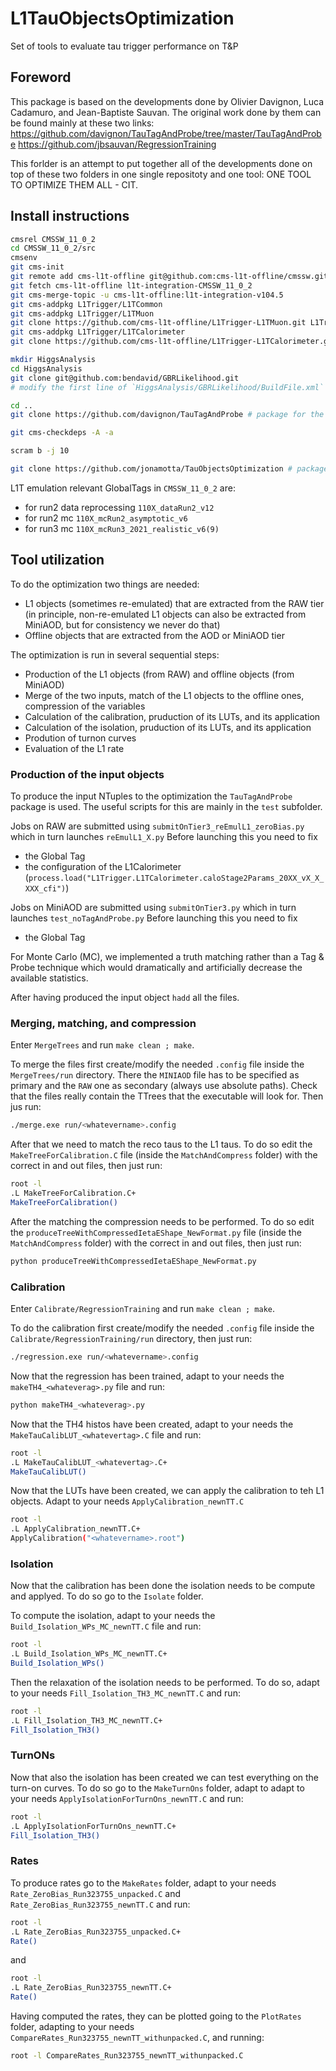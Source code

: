 # L1TauObjectsOptimization
Set of tools to evaluate tau trigger performance on T&amp;P

## Foreword
This package is based on the developments done by Olivier Davignon, Luca Cadamuro, and Jean-Baptiste Sauvan.
The original work done by them can be found mainly at these two links:
https://github.com/davignon/TauTagAndProbe/tree/master/TauTagAndProbe
https://github.com/jbsauvan/RegressionTraining

This forlder is an attempt to put together all of the developments done on top of these two folders in one single repositoty and one tool: ONE TOOL TO OPTIMIZE THEM ALL - CIT.

## Install instructions
```bash
cmsrel CMSSW_11_0_2
cd CMSSW_11_0_2/src
cmsenv
git cms-init
git remote add cms-l1t-offline git@github.com:cms-l1t-offline/cmssw.git
git fetch cms-l1t-offline l1t-integration-CMSSW_11_0_2
git cms-merge-topic -u cms-l1t-offline:l1t-integration-v104.5
git cms-addpkg L1Trigger/L1TCommon
git cms-addpkg L1Trigger/L1TMuon
git clone https://github.com/cms-l1t-offline/L1Trigger-L1TMuon.git L1Trigger/L1TMuon/data
git cms-addpkg L1Trigger/L1TCalorimeter
git clone https://github.com/cms-l1t-offline/L1Trigger-L1TCalorimeter.git L1Trigger/L1TCalorimeter/data

mkdir HiggsAnalysis
cd HiggsAnalysis
git clone git@github.com:bendavid/GBRLikelihood.git
# modify the first line of `HiggsAnalysis/GBRLikelihood/BuildFile.xml` to have `-std=c++17`

cd ..
git clone https://github.com/davignon/TauTagAndProbe # package for the production of the starting NTuples

git cms-checkdeps -A -a

scram b -j 10

git clone https://github.com/jonamotta/TauObjectsOptimization # package for the full optimization
```

L1T emulation relevant GlobalTags in `CMSSW_11_0_2` are:
* for run2 data reprocessing `110X_dataRun2_v12`
* for run2 mc `110X_mcRun2_asymptotic_v6`
* for run3 mc `110X_mcRun3_2021_realistic_v6(9)`

## Tool utilization
To do the optimization two things are needed:
* L1 objects (sometimes re-emulated) that are extracted from the RAW tier (in principle, non-re-emulated L1 objects can also be extracted from MiniAOD, but for consistency we never do that)
* Offline objects that are extracted from the AOD or MiniAOD tier

The optimization is run in several sequential steps:
* Production of the L1 objects (from RAW) and offline objects (from MiniAOD)
* Merge of the two inputs, match of the L1 objects to the offline ones, compression of the variables
* Calculation of the calibration, pruduction of its LUTs, and its application
* Calculation of the isolation, pruduction of its LUTs, and its application
* Prodution of turnon curves
* Evaluation of the L1 rate

### Production of the input objects
To produce the input NTuples to the optimization the `TauTagAndProbe` package is used. The useful scripts for this are mainly in the `test` subfolder.

Jobs on RAW are submitted using `submitOnTier3_reEmulL1_zeroBias.py` which in turn launches `reEmulL1_X.py`
Before launching this you need to fix
* the Global Tag
* the configuration of the L1Calorimeter (`process.load("L1Trigger.L1TCalorimeter.caloStage2Params_20XX_vX_X_XXX_cfi")`)


Jobs on MiniAOD are submitted using `submitOnTier3.py` which in turn launches `test_noTagAndProbe.py`
Before launching this you need to fix
* the Global Tag

For Monte Carlo (MC), we implemented a truth matching rather than a Tag & Probe technique which would dramatically and artificially decrease the available statistics.

After having produced the input object `hadd` all the files.

### Merging, matching, and compression
Enter `MergeTrees` and run `make clean ; make`.

To merge the files first create/modify the needed `.config` file inside the `MergeTrees/run` directory. There the `MINIAOD` file has to be specified as primary and the `RAW` one as secondary (always use absolute paths). Check that the files really contain the TTrees that the executable will look for. 
Then jus run:
```bash
./merge.exe run/<whatevername>.config 
```

After that we need to match the reco taus to the L1 taus. To do so edit the `MakeTreeForCalibration.C` file (inside the `MatchAndCompress` folder) with the correct in and out files, then just run:
```bash
root -l
.L MakeTreeForCalibration.C+
MakeTreeForCalibration()
```

After the matching the compression needs to be performed. To do so edit the `produceTreeWithCompressedIetaEShape_NewFormat.py` file (inside the `MatchAndCompress` folder) with the correct in and out files, then just run:
```bash
python produceTreeWithCompressedIetaEShape_NewFormat.py
```

### Calibration
Enter `Calibrate/RegressionTraining` and run `make clean ; make`.

To do the calibration first create/modify the needed `.config` file inside the `Calibrate/RegressionTraining/run` directory, then just run:
```bash
./regression.exe run/<whatevername>.config
```

Now that the regression has been trained, adapt to your needs the `makeTH4_<whateverag>.py` file  and run:
```bash
python makeTH4_<whateverag>.py
```

Now that the TH4 histos have been created, adapt to your needs the `MakeTauCalibLUT_<whatevertag>.C` file and run:
```bash
root -l
.L MakeTauCalibLUT_<whatevertag>.C+
MakeTauCalibLUT()
```

Now that the LUTs have been created, we can apply the calibration to teh L1 objects. Adapt to your needs `ApplyCalibration_newnTT.C`
```bash
root -l
.L ApplyCalibration_newnTT.C+
ApplyCalibration("<whatevername>.root")
```
### Isolation
Now that the calibration has been done the isolation needs to be compute and applyed.
To do so go to the `Isolate` folder.

To compute the isolation, adapt to your needs the `Build_Isolation_WPs_MC_newnTT.C` file and run:
```bash
root -l
.L Build_Isolation_WPs_MC_newnTT.C+
Build_Isolation_WPs()
```

Then the relaxation of the isolation needs to be performed. To do so, adapt to your needs `Fill_Isolation_TH3_MC_newnTT.C` and run:
```bash
root -l
.L Fill_Isolation_TH3_MC_newnTT.C+
Fill_Isolation_TH3()
```

### TurnONs
Now that also the isolation has been created we can test everything on the turn-on curves. 
To do so go to the `MakeTurnOns` folder, adapt to adapt to your needs `ApplyIsolationForTurnOns_newnTT.C` and run:
```bash
root -l
.L ApplyIsolationForTurnOns_newnTT.C+
Fill_Isolation_TH3()
```

### Rates
To produce rates go to the `MakeRates` folder, adapt to your needs `Rate_ZeroBias_Run323755_unpacked.C` and `Rate_ZeroBias_Run323755_newnTT.C` and run:
```bash
root -l
.L Rate_ZeroBias_Run323755_unpacked.C+
Rate()
```
and 
```bash
root -l
.L Rate_ZeroBias_Run323755_newnTT.C+
Rate()
```
Having computed the rates, they can be plotted going to the `PlotRates` folder, adapting to your needs `CompareRates_Run323755_newnTT_withunpacked.C`, and running:
```bash
root -l CompareRates_Run323755_newnTT_withunpacked.C
```








